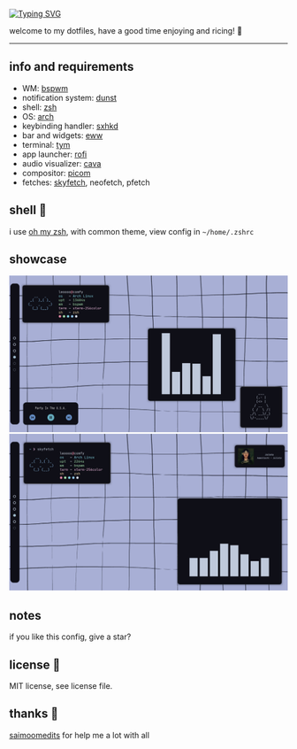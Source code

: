 [![Typing SVG](https://readme-typing-svg.herokuapp.com?size=36&color=10F6F7&lines=~%2Fdotfiles)](https://git.io/typing-svg)

welcome to my dotfiles, have a good time enjoying and ricing! 🌺

<hr>

## info and requirements

- WM: [bspwm](https://github.com/baskerville/bspwm)
- notification system: [dunst](https://github.com/dunst-project/dunst)
- shell: [zsh](https://ohmyz.sh)
- OS: [arch](https://archlinux.org)
- keybinding handler: [sxhkd](https://github.com/baskerville/sxhkd)
- bar and widgets: [eww](https://github.com/elkowar/eww)
- terminal: [tym](https://github.com/endaaman/tym)
- app launcher: [rofi](https://github.com/davatorium/rofi)
- audio visualizer: [cava](https://github.com/karlstav/cava)
- compositor: [picom](https://github.com/yshui/picom)
- fetches: [skyfetch](https://github.com/justleoo/skyfetch), neofetch, pfetch

## shell 🐚

i use [oh my zsh](https://ohmyz.sh), with common theme, view config in `~/home/.zshrc`

## showcase 

<img src="showcase/ok.png"/>
<img src="showcase/unknown.png"/>

## notes

if you like this config, give a star? 

## license 📜

MIT license, see license file.

## thanks 💙

[saimoomedits](https://github.com/saimoomedits) for help me a lot with all

